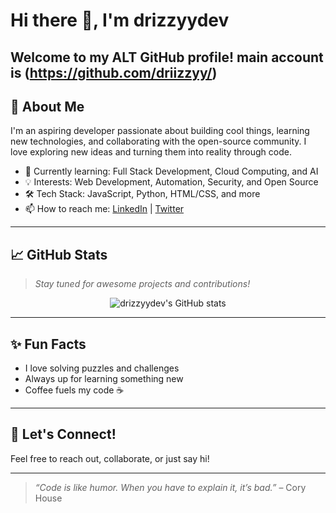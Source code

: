 # Hi there 👋, I'm drizzyydev

Welcome to my ALT GitHub profile!
main account is (https://github.com/driizzyy/)
---

## 🚀 About Me

I'm an aspiring developer passionate about building cool things, learning new technologies, and collaborating with the open-source community. I love exploring new ideas and turning them into reality through code.

- 🌱 Currently learning: Full Stack Development, Cloud Computing, and AI
- 💡 Interests: Web Development, Automation, Security, and Open Source
- 🛠️ Tech Stack: JavaScript, Python, HTML/CSS, and more
- 📫 How to reach me: [LinkedIn](#) | [Twitter](#)

---

## 📈 GitHub Stats

> _Stay tuned for awesome projects and contributions!_

<p align="center">
  <img src="https://github-readme-stats.vercel.app/api?username=drizzyydev&show_icons=true&hide_title=true&count_private=true&theme=github_dark" alt="drizzyydev's GitHub stats" />
</p>

---

## ✨ Fun Facts

- I love solving puzzles and challenges
- Always up for learning something new
- Coffee fuels my code ☕

---

## 📢 Let's Connect!

Feel free to reach out, collaborate, or just say hi!

---

> _“Code is like humor. When you have to explain it, it’s bad.”_ – Cory House
